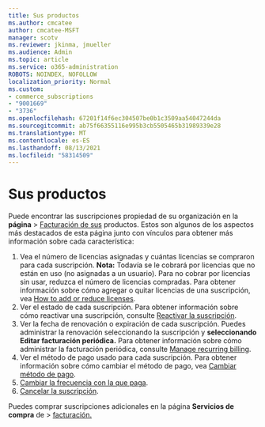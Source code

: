 ```yaml
---
title: Sus productos
ms.author: cmcatee
author: cmcatee-MSFT
manager: scotv
ms.reviewer: jkinma, jmueller
ms.audience: Admin
ms.topic: article
ms.service: o365-administration
ROBOTS: NOINDEX, NOFOLLOW
localization_priority: Normal
ms.custom:
- commerce_subscriptions
- "9001669"
- "3736"
ms.openlocfilehash: 67201f14f6ec304507be0b1c3509aa54047244da
ms.sourcegitcommit: ab75f66355116e995b3cb5505465b31989339e28
ms.translationtype: MT
ms.contentlocale: es-ES
ms.lasthandoff: 08/13/2021
ms.locfileid: "58314509"
---
```

# <a name="your-products"></a>Sus productos

Puede encontrar las suscripciones propiedad de su organización en la **página**  >  [Facturación de sus](https://go.microsoft.com/fwlink/p/?linkid=842054) productos. Estos son algunos de los aspectos más destacados de esta página junto con vínculos para obtener más información sobre cada característica:

1. Vea el número de licencias asignadas y cuántas licencias se compraron para cada suscripción.
    **Nota:** Todavía se le cobrará por licencias que no están en uso (no asignadas a un usuario). Para no cobrar por licencias sin usar, reduzca el número de licencias compradas. Para obtener información sobre cómo agregar o quitar licencias de una suscripción, vea [How to add or reduce licenses](https://docs.microsoft.com/alchemyinsights/how-to-add-or-reduce-licenses).
2. Ver el estado de cada suscripción. Para obtener información sobre cómo reactivar una suscripción, consulte [Reactivar la suscripción](reactivate-your-subscription.md).
3. Ver la fecha de renovación o expiración de cada suscripción. Puedes administrar la renovación seleccionando la suscripción y **seleccionando Editar facturación periódica.** Para obtener información sobre cómo administrar la facturación periódica, consulte [Manage recurring billing](manage-auto-renewal.md).
4. Ver el método de pago usado para cada suscripción. Para obtener información sobre cómo cambiar el método de pago, vea [Cambiar método de pago](change-payment-method.md).
5. [Cambiar la frecuencia con la que paga](change-how-often-you-pay.md).
6. [Cancelar la suscripción](https://go.microsoft.com/fwlink/?linkid=2119113).

Puedes comprar suscripciones adicionales en la página **Servicios de compra** de  >  [facturación.](https://go.microsoft.com/fwlink/p/?linkid=868433)